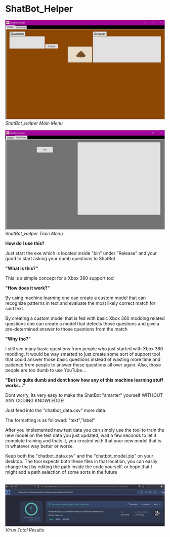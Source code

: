 
# ShatBot_Helper
![ShatBot_Helper Main Menu](/ShatBot.png)
*ShatBot_Helper Main Menu*

![ShatBot_Helper Train Menu](/ShatTrainer.png)
*ShatBot_Helper Train Menu*


**How do I use this?**

Just start the exe which is located inside "bin" under "Release" and your good to start asking your dumb questions to ShatBot

**"What is this?"**

This is a simple concept for a Xbox 360 support tool

**"How does it work?"**

By using machine learning one can create a custom model that can recognize patterns in text and evaluate the most likely correct match for said text.

By creating a custom model that is fed with basic Xbox 360 modding related questions one can create a model that detects those questions and give a pre-determined answer to those questions from the match

**"Why tho?"**

I still see many basic questions from people who just started with Xbox 360 modding. It would be way smarted to just create some sort of support tool that could answer those basic questions instead of wasting more time and patience from people to answer these questions all over again. Also, those people are too dumb to use YouTube...

**"But im quite dumb and dont know how any of this machine learning stuff works..."**

Dont worry, its very easy to make the ShatBot "smarter" yourself WITHOUT ANY CODING KNOWLEDGE!

Just feed into the "chatbot_data.csv" more data.

The formatting is as followed: "text","label"

After you implemented new test data you can simply use the tool to train the new model on the test data you just updated, wait a few seconds to let it complete training and thats it, you created with that your new model that is in whatever way better or worse.

Keep both the "chatbot_data.csv" and the "chatbot_model.zip" on your desktop. The tool expects both these files in that location, you can easily change that by editing the path inside the code yourself, or hope that I might add a path selection of some sorts in the future
<br><br>

![Virustotal Reults](/VirusTotal.png)
*Virus Total Results*
